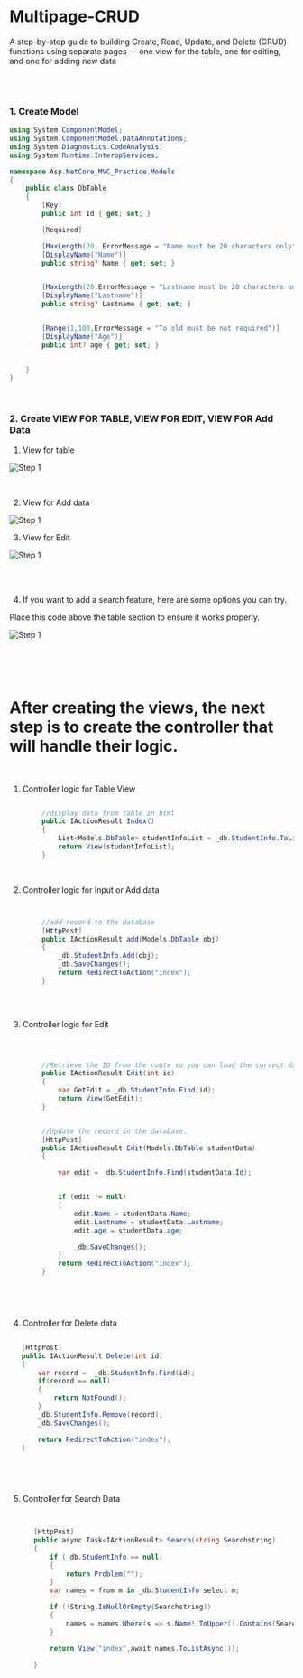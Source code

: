 # Multipage-CRUD
A step-by-step guide to building Create, Read, Update, and Delete (CRUD) functions using separate pages — one view for the table, one for editing, and one for adding new data
 
<br>
<br> 
       
   
### 1. Create Model

```csharp
using System.ComponentModel;
using System.ComponentModel.DataAnnotations;
using System.Diagnostics.CodeAnalysis;
using System.Runtime.InteropServices;

namespace Asp.NetCore_MVC_Practice.Models
{
    public class DbTable
    {
        [Key]
        public int Id { get; set; }

        [Required]

        [MaxLength(20, ErrorMessage = "Name must be 20 characters only")]
        [DisplayName("Name")]
        public string? Name { get; set; } 


        [MaxLength(20,ErrorMessage = "Lastname must be 20 characters only")]
        [DisplayName("Lastname")]
        public string? Lastname { get; set; }


        [Range(1,100,ErrorMessage = "To old must be not required")]
        [DisplayName("Age")]
        public int? age { get; set; }

       
    }
}


```


<br>


### 2. Create  VIEW FOR TABLE,    VIEW FOR EDIT,    VIEW FOR Add Data

1. View for table 

![Step 1](docTable.png)

<br>

2. View for  Add data

![Step 1](adddata.png)


3. View for Edit

![Step 1](DocEdit.png)


<br>
<br>


4. If you want to add a search feature, here are some options you can try.
   
Place this code above the table section to ensure it works properly.

 ![Step 1](DocSearch.png)  



<br>
<br>
<br>


# After creating the views, the next step is to create the controller that will handle their logic.

<br>

1. Controller logic for Table View

```csharp

        //display data from table in html
        public IActionResult Index()
        {
            List<Models.DbTable> studentInfoList = _db.StudentInfo.ToList();
            return View(studentInfoList);
        }
```


<br>


2. Controller logic for Input or Add data

```csharp


        //add record to the database
        [HttpPost]
        public IActionResult add(Models.DbTable obj)
        {
            _db.StudentInfo.Add(obj);
            _db.SaveChanges();
            return RedirectToAction("index");
        }
       
```


<br>


3. Controller logic for Edit

```csharp


      
        //Retrieve the ID from the route so you can load the correct data into the edit form.
        public IActionResult Edit(int id)
        {
            var GetEdit = _db.StudentInfo.Find(id);
            return View(GetEdit);
        }


        //Update the record in the database.
        [HttpPost]
        public IActionResult Edit(Models.DbTable studentData)
        {

            var edit = _db.StudentInfo.Find(studentData.Id);


            if (edit != null)
            {
                edit.Name = studentData.Name;
                edit.Lastname = studentData.Lastname;
                edit.age = studentData.age;

                _db.SaveChanges();
            }
            return RedirectToAction("index");
        }

       
```


<br>


4. Controller for Delete data

  ```csharp

     [HttpPost]
     public IActionResult Delete(int id)
     {
         var record =  _db.StudentInfo.Find(id);
         if(record == null)
         {
             return NotFound();
         }
         _db.StudentInfo.Remove(record);
         _db.SaveChanges();

         return RedirectToAction("index");
     }

       
```

<br>

5. Controller for Search Data

  ```csharp

    
        [HttpPost]
        public async Task<IActionResult> Search(string Searchstring)
        {
            if (_db.StudentInfo == null)
            {
                return Problem("");
            }
            var names = from m in _db.StudentInfo select m;

            if (!String.IsNullOrEmpty(Searchstring))
            {
                names = names.Where(s => s.Name!.ToUpper().Contains(Searchstring.ToUpper()));
            }

            return View("index",await names.ToListAsync());

        }

       
``` 





